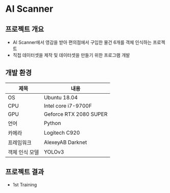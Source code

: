 # AI Scanner

## 프로젝트 개요
* AI Scanner에서 영감을 받아 편의점에서 구입한 물건 6개를 객체 인식하는 프로젝트
* 직접 데이터셋을 제작 및 데이터셋을 만들기 위한 프로그램 개발

## 개발 환경
제목 | 내용
--------- | --------
OS | Ubuntu 18.04
CPU | Intel core i7-9700F
GPU | Geforce RTX 2080 SUPER
언어 | Python
카메라 | Logitech C920
프레임워크 | AlexeyAB Darknet
객체 인식 모델 | YOLOv3

## 프로젝트 결과
* 1st Training
